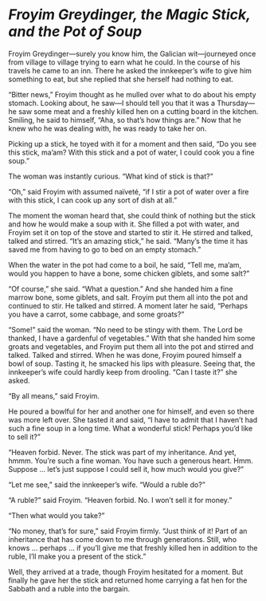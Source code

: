 # ***Froyim Greydinger, the Magic Stick, and the Pot of Soup***



Froyim Greydinger—surely you know him, the Galician wit—journeyed once from village to village trying to earn what he could. In the course of his travels he came to an inn. There he asked the innkeeper’s wife to give him something to eat, but she replied that she herself had nothing to eat.

“Bitter news,” Froyim thought as he mulled over what to do about his empty stomach. Looking about, he saw—I should tell you that it was a Thursday—he saw some meat and a freshly killed hen on a cutting board in the kitchen. Smiling, he said to himself, “Aha, so that’s how things are.” Now that he knew who he was dealing with, he was ready to take her on.

Picking up a stick, he toyed with it for a moment and then said, “Do you see this stick, ma’am? With this stick and a pot of water, I could cook you a fine soup.”

The woman was instantly curious. “What kind of stick is that?”

“Oh,” said Froyim with assumed naïveté, “if I stir a pot of water over a fire with this stick, I can cook up any sort of dish at all.”

The moment the woman heard that, she could think of nothing but the stick and how he would make a soup with it. She filled a pot with water, and Froyim set it on top of the stove and started to stir it. He stirred and talked, talked and stirred. “It’s an amazing stick,” he said. “Many’s the time it has saved me from having to go to bed on an empty stomach.”

When the water in the pot had come to a boil, he said, “Tell me, ma’am, would you happen to have a bone, some chicken giblets, and some salt?”

“Of course,” she said. “What a question.” And she handed him a fine marrow bone, some giblets, and salt. Froyim put them all into the pot and continued to stir. He talked and stirred. A moment later he said, “Perhaps you have a carrot, some cabbage, and some groats?”

“Some!” said the woman. “No need to be stingy with them. The Lord be thanked, I have a gardenful of vegetables.” With that she handed him some groats and vegetables, and Froyim put them all into the pot and stirred and talked. Talked and stirred. When he was done, Froyim poured himself a bowl of soup. Tasting it, he smacked his lips with pleasure. Seeing that, the innkeeper’s wife could hardly keep from drooling. “Can I taste it?” she asked.

“By all means,” said Froyim.

He poured a bowlful for her and another one for himself, and even so there was more left over. She tasted it and said, “I have to admit that I haven’t had such a fine soup in a long time. What a wonderful stick! Perhaps you’d like to sell it?”

“Heaven forbid. Never. The stick was part of my inheritance. And yet, hmmm. You’re such a fine woman. You have such a generous heart. Hmm. Suppose … let’s just suppose I could sell it, how much would you give?”

“Let me see,” said the innkeeper’s wife. “Would a ruble do?”

“A ruble?” said Froyim. “Heaven forbid. No. I won’t sell it for money.”

“Then what would you take?”

“No money, that’s for sure,” said Froyim firmly. “Just think of it! Part of an inheritance that has come down to me through generations. Still, who knows … perhaps … if you’ll give me that freshly killed hen in addition to the ruble, I’ll make you a present of the stick.”

Well, they arrived at a trade, though Froyim hesitated for a moment. But finally he gave her the stick and returned home carrying a fat hen for the Sabbath and a ruble into the bargain.